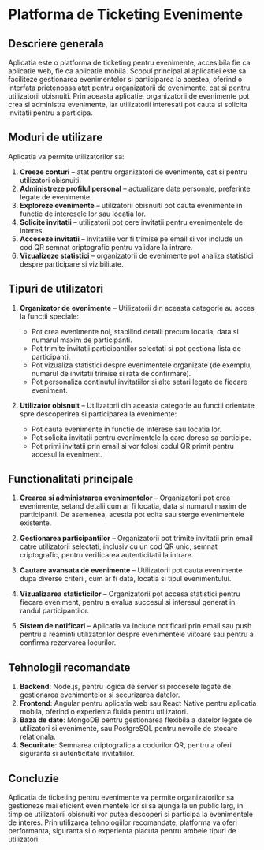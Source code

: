 # Platforma de Ticketing Evenimente

## Descriere generala
Aplicatia este o platforma de ticketing pentru evenimente, accesibila fie ca aplicatie web, fie ca aplicatie mobila. Scopul principal al aplicatiei este sa faciliteze gestionarea evenimentelor si participarea la acestea, oferind o interfata prietenoasa atat pentru organizatorii de evenimente, cat si pentru utilizatorii obisnuiti. Prin aceasta aplicatie, organizatorii de evenimente pot crea si administra evenimente, iar utilizatorii interesati pot cauta si solicita invitatii pentru a participa.

## Moduri de utilizare
Aplicatia va permite utilizatorilor sa:
1. **Creeze conturi** – atat pentru organizatori de evenimente, cat si pentru utilizatori obisnuiti.
2. **Administreze profilul personal** – actualizare date personale, preferinte legate de evenimente.
3. **Exploreze evenimente** – utilizatorii obisnuiti pot cauta evenimente in functie de interesele lor sau locatia lor.
4. **Solicite invitatii** – utilizatorii pot cere invitatii pentru evenimentele de interes.
5. **Acceseze invitatii** – invitatiile vor fi trimise pe email si vor include un cod QR semnat criptografic pentru validare la intrare.
6. **Vizualizeze statistici** – organizatorii de evenimente pot analiza statistici despre participare si vizibilitate.

## Tipuri de utilizatori
1. **Organizator de evenimente** – Utilizatorii din aceasta categorie au acces la functii speciale:
   - Pot crea evenimente noi, stabilind detalii precum locatia, data si numarul maxim de participanti.
   - Pot trimite invitatii participantilor selectati si pot gestiona lista de participanti.
   - Pot vizualiza statistici despre evenimentele organizate (de exemplu, numarul de invitatii trimise si rata de confirmare).
   - Pot personaliza continutul invitatiilor si alte setari legate de fiecare eveniment.

2. **Utilizator obisnuit** – Utilizatorii din aceasta categorie au functii orientate spre descoperirea si participarea la evenimente:
   - Pot cauta evenimente in functie de interese sau locatia lor.
   - Pot solicita invitatii pentru evenimentele la care doresc sa participe.
   - Pot primi invitatii prin email si vor folosi codul QR primit pentru accesul la eveniment.

## Functionalitati principale
1. **Crearea si administrarea evenimentelor** – Organizatorii pot crea evenimente, setand detalii cum ar fi locatia, data si numarul maxim de participanti. De asemenea, acestia pot edita sau sterge evenimentele existente.
   
2. **Gestionarea participantilor** – Organizatorii pot trimite invitatii prin email catre utilizatorii selectati, inclusiv cu un cod QR unic, semnat criptografic, pentru verificarea autenticitatii la intrare.
   
3. **Cautare avansata de evenimente** – Utilizatorii pot cauta evenimente dupa diverse criterii, cum ar fi data, locatia si tipul evenimentului.

4. **Vizualizarea statisticilor** – Organizatorii pot accesa statistici pentru fiecare eveniment, pentru a evalua succesul si interesul generat in randul participantilor.

5. **Sistem de notificari** – Aplicatia va include notificari prin email sau push pentru a reaminti utilizatorilor despre evenimentele viitoare sau pentru a confirma rezervarea locurilor.

## Tehnologii recomandate
1. **Backend**: Node.js, pentru logica de server si procesele legate de gestionarea evenimentelor si securizarea datelor.
2. **Frontend**: Angular pentru aplicatia web sau React Native pentru aplicatia mobila, oferind o experienta fluida pentru utilizatori.
3. **Baza de date**: MongoDB pentru gestionarea flexibila a datelor legate de utilizatori si evenimente, sau PostgreSQL pentru nevoile de stocare relationala.
4. **Securitate**: Semnarea criptografica a codurilor QR, pentru a oferi siguranta si autenticitate invitatiilor.

## Concluzie
Aplicatia de ticketing pentru evenimente va permite organizatorilor sa gestioneze mai eficient evenimentele lor si sa ajunga la un public larg, in timp ce utilizatorii obisnuiti vor putea descoperi si participa la evenimentele de interes. Prin utilizarea tehnologiilor recomandate, platforma va oferi performanta, siguranta si o experienta placuta pentru ambele tipuri de utilizatori.
